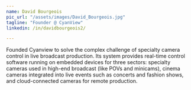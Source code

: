 ```yaml
---
name: David Bourgeois
pic_url: "/assets/images/David_Bourgeois.jpg"
tagline: "Founder @ CyanView"
linkedin: /in/davidbourgeois2/

---
```

Founded Cyanview to solve the complex challenge of specialty camera control in live broadcast production. Its system provides real-time control software running on embedded devices for three sectors: specialty cameras used in high-end broadcast (like POVs and minicams), cinema cameras integrated into live events such as concerts and fashion shows, and cloud-connected cameras for remote production.
